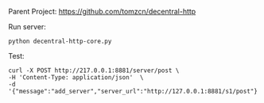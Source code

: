 Parent Project: https://github.com/tomzcn/decentral-http

Run server:

```
python decentral-http-core.py
```

Test:

```
curl -X POST http://217.0.0.1:8881/server/post \
-H 'Content-Type: application/json'  \
-d '{"message":"add_server","server_url":"http://127.0.0.1:8881/s1/post"}'
```
